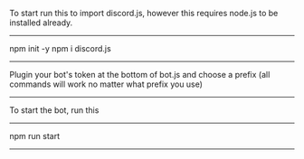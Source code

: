 To start run this to import discord.js, however this requires node.js to be installed already.

---------------------------------------------------------------------------------------------

npm init -y
npm i discord.js

---------------------------------------------------------------------------------------------

Plugin your bot's token at the bottom of bot.js and choose a prefix (all commands will work no matter what prefix you use)

---------------------------------------------------------------------------------------------

To start the bot, run this

---------------------------------------------------------------------------------------------

npm run start

---------------------------------------------------------------------------------------------
